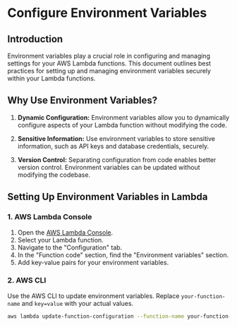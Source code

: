 # Configure Environment Variables

## Introduction

Environment variables play a crucial role in configuring and managing settings for your AWS Lambda functions. This document outlines best practices for setting up and managing environment variables securely within your Lambda functions.

## Why Use Environment Variables?

1. **Dynamic Configuration:** Environment variables allow you to dynamically configure aspects of your Lambda function without modifying the code.

2. **Sensitive Information:** Use environment variables to store sensitive information, such as API keys and database credentials, securely.

3. **Version Control:** Separating configuration from code enables better version control. Environment variables can be updated without modifying the codebase.

## Setting Up Environment Variables in Lambda

### 1. AWS Lambda Console

1. Open the [AWS Lambda Console](https://console.aws.amazon.com/lambda/).
2. Select your Lambda function.
3. Navigate to the "Configuration" tab.
4. In the "Function code" section, find the "Environment variables" section.
5. Add key-value pairs for your environment variables.

### 2. AWS CLI

Use the AWS CLI to update environment variables. Replace `your-function-name` and `key=value` with your actual values.

```bash
aws lambda update-function-configuration --function-name your-function-name --environment Variables={key=value}

